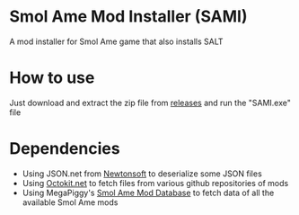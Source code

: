 # Smol Ame Mod Installer (SAMI)
A mod installer for Smol Ame game that also installs SALT

# How to use
Just download and extract the zip file from [releases](https://github.com/Sh1r0Yaksha/SAMI/releases/latest) and run the "SAMI.exe" file

# Dependencies
- Using JSON.net from [Newtonsoft](https://www.newtonsoft.com/json) to deserialize some JSON files
- Using [Octokit.net](https://github.com/octokit/octokit.net) to fetch files from various github repositories of mods
- Using MegaPiggy's [Smol Ame Mod Database](https://github.com/MegaPiggy/smol-ame-mod-database) to fetch data of all the available Smol Ame mods
